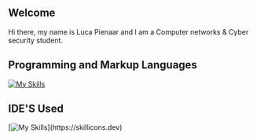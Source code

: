 ## Welcome 
Hi there, my name is Luca Pienaar and I am a Computer networks & Cyber security student.

## Programming and Markup Languages
[![My Skills](https://skillicons.dev/icons?i=cpp,html,css,bash)](https://skillicons.dev)

## IDE'S Used
[![My Skills](https://skillicons.dev/icons?i=clion,vscode,visualstudio,)](https://skillicons.dev)


<!--
**Sidrealyew8/Sidrealyew8** is a ✨ _special_ ✨ repository because its `README.md` (this file) appears on your GitHub profile.

Here are some ideas to get you started:

- 🔭 I’m currently working on ...
- 🌱 I’m currently learning ...
- 👯 I’m looking to collaborate on ...
- 🤔 I’m looking for help with ...
- 💬 Ask me about ...
- 📫 How to reach me: ...
- 😄 Pronouns: ...
- ⚡ Fun fact: ...
-->
